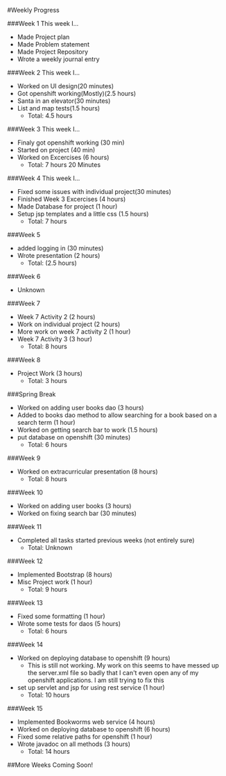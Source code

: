 #Weekly Progress

###Week 1
This week I...

- Made Project plan
- Made Problem statement
- Made Project Repository
- Wrote a weekly journal entry

###Week 2
This week I...

- Worked on UI design(20 minutes)
- Got openshift working(Mostly)(2.5 hours)
- Santa in an elevator(30 minutes)
- List and map tests(1.5 hours)
  - Total: 4.5 hours

###Week 3
This week I...

- Finaly got openshift working (30 min)
- Started on project (40 min)
- Worked on Excercises (6 hours)
  - Total: 7 hours 20 Minutes

###Week 4
This week I...

- Fixed some issues with individual project(30 minutes)
- Finished Week 3 Excercises (4 hours)
- Made Database for project (1 hour)
- Setup jsp templates and a little css (1.5 hours)
  - Total: 7 hours
  
###Week 5
- added logging in (30 minutes)
- Wrote presentation (2 hours)
	- Total: (2.5 hours)
	
###Week 6
 - Unknown
 
###Week 7
 - Week 7 Activity 2 (2 hours)
 - Work on individual project (2 hours)
 - More work on week 7 activity 2 (1 hour)
 - Week 7 Activity 3 (3 hour)
	- Total: 8 hours
	
###Week 8
 - Project Work (3 hours)
    - Total: 3 hours
	
###Spring Break
 - Worked on adding user books dao (3 hours)
 - Added to books dao method to allow searching for a book based on a search term (1 hour)
 - Worked on getting search bar to work (1.5 hours)
 - put database on openshift (30 minutes)
   - Total: 6 hours
   
###Week 9
 - Worked on extracurricular presentation (8 hours)
   - Total: 8 hours
   
###Week 10
 - Worked on adding user books (3 hours)
 - Worked on fixing search bar (30 minutes)
 
###Week 11
 - Completed all tasks started previous weeks (not entirely sure)
     - Total: Unknown

###Week 12
 - Implemented Bootstrap (8 hours)
 - Misc Project work (1 hour)
    - Total: 9 hours
	
###Week 13
 - Fixed some formatting (1 hour)
 - Wrote some tests for daos (5 hours)
    - Total: 6 hours
	
###Week 14
 - Worked on deploying database to openshift (9 hours)
 	- This is still not working. My work on this seems to have messed up the server.xml file so badly that I can't even open any of my openshift applications. I am still trying to fix this
 - set up servlet and jsp for using rest service (1 hour)
 	- Total: 10 hours
	
###Week 15
 - Implemented Bookworms web service (4 hours)
 - Worked on deploying database to openshift (6 hours)
 - Fixed some relative paths for openshift (1 hour)
 - Wrote javadoc on all methods (3 hours)
 	- Total: 14 hours

##More Weeks Coming Soon!